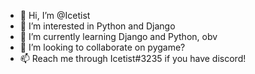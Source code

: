 - 👋 Hi, I’m @Icetist
- 👀 I’m interested in Python and Django
- 🌱 I’m currently learning Django and Python, obv
- 💞️ I’m looking to collaborate on pygame?
- 📫 Reach me through Icetist#3235 if you have discord!

<!---
Icetist/Icetist is a ✨ special ✨ repository because its `README.md` (this file) appears on your GitHub profile.
You can click the Preview link to take a look at your changes.
--->
